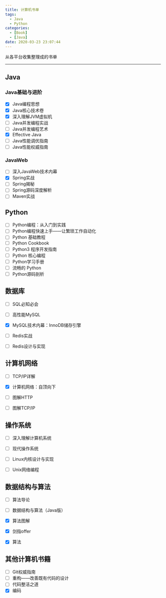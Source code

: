 ```yaml
---
title: 计算机书单
tags:
  - Java
  - Python
categories:
  - [Book]
  - [Java]
date: 2020-03-23 23:07:44
---
```


从各平台收集整理成的书单

---

## Java

### Java基础与进阶

- [x] Java编程思想
- [x] Java核心技术卷
- [x] 深入理解JVM虚拟机
- [ ] Java并发编程实战
- [ ] Java并发编程艺术
- [x] Effective Java
- [ ] Java性能调优指南
- [ ] Java性能权威指南

### JavaWeb

- [ ] 深入JavaWeb技术内幕
- [x] Spring实战
- [ ] Spring揭秘
- [ ] Spring源码深度解析
- [ ] Maven实战

## Python

- [ ] Python编程：从入门到实践
- [ ] Python编程快速上手——让繁琐工作自动化
- [ ] Python 基础教程
- [ ] Python Cookbook
- [ ] Python3 程序开发指南
- [ ] Python 核心编程
- [ ] Python学习手册
- [ ] 流畅的 Python
- [ ] Python源码剖析

## 数据库

- [ ] SQL必知必会
- [ ] 高性能MySQL
- [x] MySQL技术内幕：InnoDB储存引擎
- [ ] Redis实战
- [ ] Redis设计与实现



## 计算机网络

- [ ] TCP/IP详解
- [x] 计算机网络：自顶向下
- [ ] 图解HTTP
- [ ] 图解TCP/IP



## 操作系统

- [ ] 深入理解计算机系统
- [ ] 现代操作系统
- [ ] Linux内核设计与实现
- [ ] Unix网络编程



## 数据结构与算法

- [ ] 算法导论
- [ ] 数据结构与算法（Java版）
- [x] 算法图解
- [x] 剑指offer
- [x] 算法



## 其他计算机书籍

- [ ] Git权威指南
- [ ] 重构——改善既有代码的设计
- [ ] 代码整洁之道
- [x] 编码